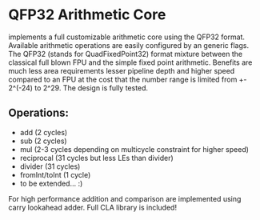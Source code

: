 # QFP32 Arithmetic Core
implements a full customizable arithmetic core using the QFP32 format. Available arithmetic operations are easily configured by an generic flags.
The QFP32 (stands for QuadFixedPoint32) format mixture between the classical full blown FPU and the simple fixed point arithmetic.
Benefits are much less area requirements lesser pipeline depth and higher speed compared to an FPU at the cost that the number range is limited from +- 2^(-24) to 2^29.
The design is fully tested.

## Operations:
* add (2 cycles)
* sub (2 cycles)
* mul (2-3 cycles depending on multicycle constraint for higher speed)
* reciprocal (31 cycles but less LEs than divider)
* divider (31 cycles)
* fromInt/toInt (1 cycle)
* to be extended... :)

For high performance addition and comparison are implemented using carry lookahead adder. Full CLA library is included! 
